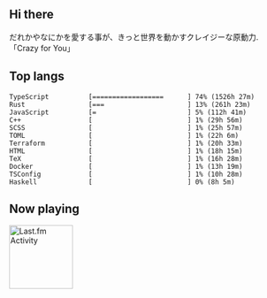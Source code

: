 <!-- deno-fmt-ignore-file -->
## Hi there

だれかやなにかを愛する事が、きっと世界を動かすクレイジーな原動力. 「Crazy for You」



## Top langs

```
TypeScript          [==================      ] 74% (1526h 27m)
Rust                [===                     ] 13% (261h 23m)
JavaScript          [=                       ] 5% (112h 41m)
C++                 [                        ] 1% (29h 56m)
SCSS                [                        ] 1% (25h 57m)
TOML                [                        ] 1% (22h 6m)
Terraform           [                        ] 1% (20h 33m)
HTML                [                        ] 1% (18h 15m)
TeX                 [                        ] 1% (16h 28m)
Docker              [                        ] 1% (13h 19m)
TSConfig            [                        ] 1% (10h 28m)
Haskell             [                        ] 0% (8h 5m)
```


## Now playing


<a href="https://github.com/kiosion/toru">
  <picture>
    <source media="(prefers-color-scheme: dark)" srcset="https://toru.kio.dev/api/v1/re-taro?blur&border_width=0&border_radius=26&theme=nord">
    <source media="(prefers-color-scheme: light)" srcset="https://toru.kio.dev/api/v1/re-taro?blur&border_width=0&border_radius=26&theme=light">
    <img alt="Last.fm Activity" src="https://toru.kio.dev/api/v1/re-taro?blur&border_width=0&border_radius=26" height="115" />
  </picture>
</a>
